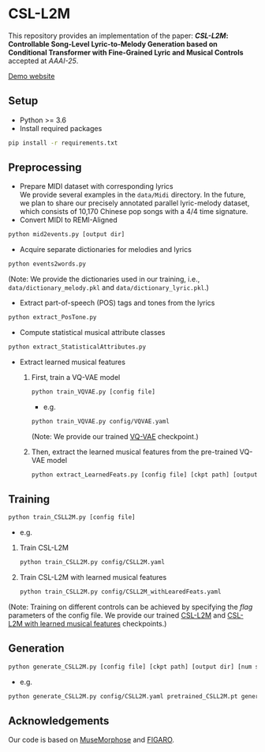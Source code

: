 # CSL-L2M

This repository provides an implementation of the paper:
**_CSL-L2M_: Controllable Song-Level Lyric-to-Melody Generation based on Conditional Transformer with Fine-Grained Lyric and Musical Controls**
accepted at _AAAI-25_.  

[Demo website](https://sites.google.com/view/csl-l2m/)

## Setup
* Python >= 3.6
* Install required packages
```bash
pip install -r requirements.txt
```

## Preprocessing
* Prepare MIDI dataset with corresponding lyrics  
We provide several examples in the `data/Midi` directory. In the future, we plan to share our precisely annotated parallel lyric-melody dataset, which consists of 10,170 Chinese pop songs with a 4/4 time signature.  
* Convert MIDI to REMI-Aligned 
```bash
python mid2events.py [output dir]  
```
* Acquire separate dictionaries for melodies and lyrics
```bash
python events2words.py   
```
(Note: We provide the dictionaries used in our training, i.e., `data/dictionary_melody.pkl` and `data/dictionary_lyric.pkl`.)  

* Extract part-of-speech (POS) tags and tones from the lyrics  
```bash
python extract_PosTone.py  
```
* Compute statistical musical attribute classes 
```bash
python extract_StatisticalAttributes.py  
```
* Extract learned musical features  
   1. First, train a VQ-VAE model
      ```bash
      python train_VQVAE.py [config file]
      ```
      * e.g.
      ```bash
      python train_VQVAE.py config/VQVAE.yaml
      ```
      (Note: We provide our trained [VQ-VAE](https://drive.google.com/file/d/1xyvK3Hasd8IdBa1m4RPTP30eiGZaJyTj/view?usp=drive_link) checkpoint.)
      
   3. Then, extract the learned musical features from the pre-trained VQ-VAE model
      ```bash
      python extract_LearnedFeats.py [config file] [ckpt path] [output dir]
      ```

## Training
```bash
python train_CSLL2M.py [config file]
```
* e.g.
1. Train CSL-L2M
   ```bash
   python train_CSLL2M.py config/CSLL2M.yaml
   ```
3. Train CSL-L2M with learned musical features
   ```bash
   python train_CSLL2M.py config/CSLL2M_withLearedFeats.yaml
   ```
(Note: Training on different controls can be achieved by specifying the _flag_ parameters of the config file. We provide our trained [CSL-L2M](https://drive.google.com/file/d/1ylVTiDd_fwif2ISQzn9bxxYSkfEzXjQu/view?usp=drive_link) and [CSL-L2M with learned musical features](https://drive.google.com/file/d/1U6xazAovM7Yp5d-DtxrzhsF_3NDDIZs2/view?usp=drive_link) checkpoints.)  


## Generation
```bash
python generate_CSLL2M.py [config file] [ckpt path] [output dir] [num songs] [num samples per song]
```
* e.g.
```bash
python generate_CSLL2M.py config/CSLL2M.yaml pretrained_CSLL2M.pt generated_midis/ 1 5
```

## Acknowledgements
Our code is based on [MuseMorphose](https://github.com/YatingMusic/MuseMorphose/) and [FIGARO](https://github.com/dvruette/figaro/).








